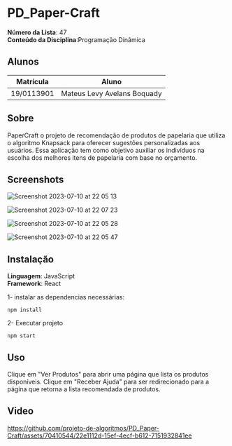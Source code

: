 # PD_Paper-Craft


**Número da Lista**: 47<br>
**Conteúdo da Disciplina**:Programação Dinâmica<br>

## Alunos
|Matrícula | Aluno |
| -- | -- |
| 19/0113901  |  Mateus Levy Avelans Boquady |

## Sobre 
PaperCraft
o projeto de recomendação de produtos de papelaria que utiliza o algoritmo Knapsack para oferecer sugestões personalizadas aos usuários. 
Essa aplicação tem como objetivo auxiliar os indivíduos na escolha dos melhores itens de papelaria com base no orçamento.



## Screenshots

![Screenshot 2023-07-10 at 22 05 13](https://github.com/mateus9levy/PD_Paper-Craft/assets/70410544/30c4d3de-f4a6-4d46-b0f3-e346f97989cb)

![Screenshot 2023-07-10 at 22 07 23](https://github.com/mateus9levy/PD_Paper-Craft/assets/70410544/7ffec299-201d-49e8-bff7-6f67c930ecdc)

![Screenshot 2023-07-10 at 22 05 28](https://github.com/mateus9levy/PD_Paper-Craft/assets/70410544/78da9a77-685d-4f5d-8cb9-c2ec54186d94)

![Screenshot 2023-07-10 at 22 05 47](https://github.com/mateus9levy/PD_Paper-Craft/assets/70410544/7c8faa94-6cd9-49ec-90f3-200c03b3701d)


## Instalação 
**Linguagem**: JavaScript<br>
**Framework**: React<br>

1- instalar as dependencias necessárias:
````
npm install
````
2- Executar projeto
````
npm start
````

## Uso 

Clique em "Ver Produtos" para abrir uma página que lista os produtos disponíveis. Clique em "Receber Ajuda" para ser redirecionado para a página que retorna a lista recomendada de produtos.



## Video 

https://github.com/projeto-de-algoritmos/PD_Paper-Craft/assets/70410544/22e1112d-15ef-4ecf-b612-7151932841ee

